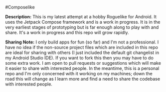 #Composelike

**Description:** This is my latest attempt at a hobby Roguelike for Android. It uses the Jetpack Compose framework and is a work in progress. It is in the very earliest stages of prototyping but is far enough along to play with and share. It's a work in progress and this repo will grow rapidly.

**Sharing Note:** I only build apps for fun (so far) and I'm not a professional. I have no idea if the non-source project files which are included in this repo are ideal for sharing with others (I just included the default git changelist in my Android Studio IDE). If you want to fork this then you may have to do some extra work. I am open to pull requests or suggestions which will make it easier to share with interested people. In the meantime, this is a personal repo and I'm only concerned with it working on my machines; down the road this will change as I learn more and find a need to share the codebase with interested people.